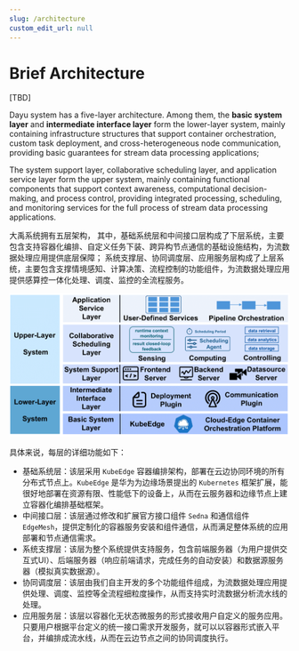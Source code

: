 ```yaml
---
slug: /architecture
custom_edit_url: null
---
```


# Brief Architecture

[TBD]

Dayu system has a five-layer architecture. Among them, the **basic system layer** and **intermediate interface layer** form the lower-layer system, mainly containing infrastructure structures that support container orchestration, custom task deployment, and cross-heterogeneous node communication, providing basic guarantees for stream data processing applications;

The system support layer, collaborative scheduling layer, and application service layer form the upper system, mainly containing functional components that support context awareness, computational decision-making, and process control, providing integrated processing, scheduling, and monitoring services for the full process of stream data processing applications.

大禹系统拥有五层架构，
其中，基础系统层和中间接口层构成了下层系统，主要包含支持容器化编排、自定义任务下装、跨异构节点通信的基础设施结构，为流数据处理应用提供底层保障；
系统支撑层、协同调度层、应用服务层构成了上层系统，主要包含支撑情境感知、计算决策、流程控制的功能组件，为流数据处理应用提供感算控一体化处理、调度、监控的全流程服务。

![arch](/img/architecture/arch.png)

具体来说，每层的详细功能如下：

- 基础系统层：该层采用 `KubeEdge` 容器编排架构，部署在云边协同环境的所有分布式节点上。`KubeEdge` 是华为为边缘场景提出的 `Kubernetes` 框架扩展，能很好地部署在资源有限、性能低下的设备上，从而在云服务器和边缘节点上建立容器化编排基础框架。
- 中间接口层：该层通过修改和扩展官方接口组件 `Sedna` 和通信组件 `EdgeMesh`，提供定制化的容器服务安装和组件通信，从而满足整体系统的应用部署和节点通信需求。
- 系统支撑层：该层为整个系统提供支持服务，包含前端服务器（为用户提供交互式UI）、后端服务器（响应前端请求，完成任务的自动安装）和数据源服务器（模拟真实数据源）。
- 协同调度层：该层由我们自主开发的多个功能组件组成，为流数据处理应用提供处理、调度、监控等全流程细粒度操作，从而支持实时流数据分析流水线的处理。
- 应用服务层：该层以容器化无状态微服务的形式接收用户自定义的服务应用。只要用户根据平台定义的统一接口需求开发服务，就可以以容器形式嵌入平台，并编排成流水线，从而在云边节点之间的协同调度执行。


